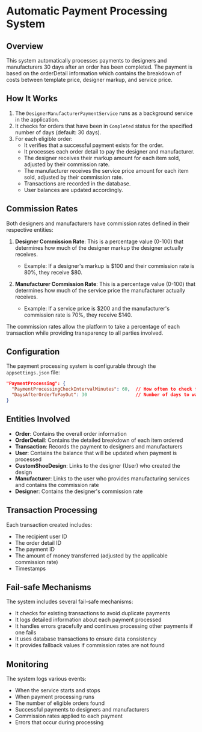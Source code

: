 # Automatic Payment Processing System

## Overview

This system automatically processes payments to designers and manufacturers 30 days after an order has been completed. The payment is based on the orderDetail information which contains the breakdown of costs between template price, designer markup, and service price.

## How It Works

1. The `DesignerManufacturerPaymentService` runs as a background service in the application.
2. It checks for orders that have been in `Completed` status for the specified number of days (default: 30 days).
3. For each eligible order:
   - It verifies that a successful payment exists for the order.
   - It processes each order detail to pay the designer and manufacturer.
   - The designer receives their markup amount for each item sold, adjusted by their commission rate.
   - The manufacturer receives the service price amount for each item sold, adjusted by their commission rate.
   - Transactions are recorded in the database.
   - User balances are updated accordingly.

## Commission Rates

Both designers and manufacturers have commission rates defined in their respective entities:

1. **Designer Commission Rate**: This is a percentage value (0-100) that determines how much of the designer markup the designer actually receives.
   - Example: If a designer's markup is $100 and their commission rate is 80%, they receive $80.

2. **Manufacturer Commission Rate**: This is a percentage value (0-100) that determines how much of the service price the manufacturer actually receives.
   - Example: If a service price is $200 and the manufacturer's commission rate is 70%, they receive $140.

The commission rates allow the platform to take a percentage of each transaction while providing transparency to all parties involved.

## Configuration

The payment processing system is configurable through the `appsettings.json` file:

```json
"PaymentProcessing": {
  "PaymentProcessingCheckIntervalMinutes": 60,  // How often to check for orders ready for payout
  "DaysAfterOrderToPayOut": 30                  // Number of days to wait after order completion before payout
}
```

## Entities Involved

- **Order**: Contains the overall order information
- **OrderDetail**: Contains the detailed breakdown of each item ordered
- **Transaction**: Records the payment to designers and manufacturers
- **User**: Contains the balance that will be updated when payment is processed
- **CustomShoeDesign**: Links to the designer (User) who created the design
- **Manufacturer**: Links to the user who provides manufacturing services and contains the commission rate
- **Designer**: Contains the designer's commission rate

## Transaction Processing

Each transaction created includes:
- The recipient user ID
- The order detail ID
- The payment ID
- The amount of money transferred (adjusted by the applicable commission rate)
- Timestamps

## Fail-safe Mechanisms

The system includes several fail-safe mechanisms:
- It checks for existing transactions to avoid duplicate payments
- It logs detailed information about each payment processed
- It handles errors gracefully and continues processing other payments if one fails
- It uses database transactions to ensure data consistency
- It provides fallback values if commission rates are not found

## Monitoring

The system logs various events:
- When the service starts and stops
- When payment processing runs
- The number of eligible orders found
- Successful payments to designers and manufacturers
- Commission rates applied to each payment
- Errors that occur during processing 